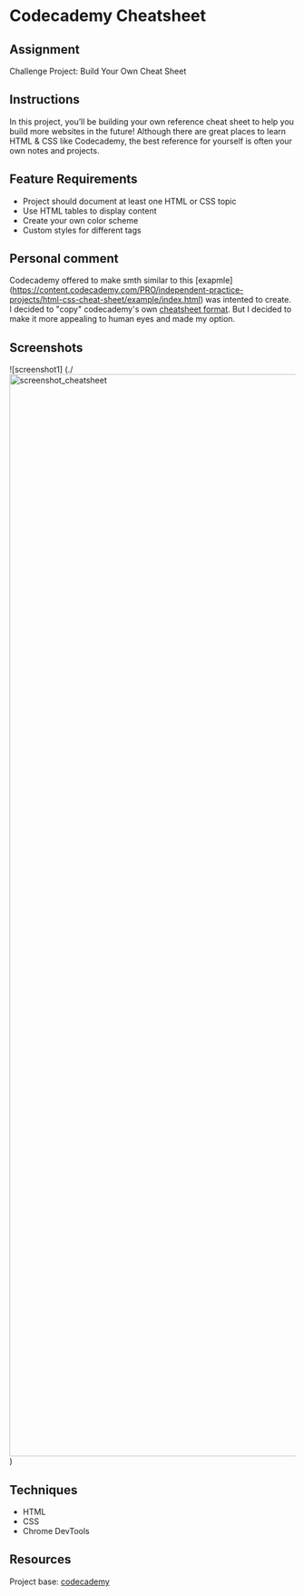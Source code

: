 # Codecademy Cheatsheet #

## Assignment ##
Challenge Project: Build Your Own Cheat Sheet

## Instructions ##
In this project, you’ll be building your own reference cheat sheet to help you build more websites in the future! Although there are great places to learn HTML & CSS like Codecademy, the best reference for yourself is often your own notes and projects.

## Feature Requirements ##
- Project should document at least one HTML or CSS topic
- Use HTML tables to display content
- Create your own color scheme
- Custom styles for different tags

## Personal comment ##
Codecademy offered to make smth similar to this [exapmle] (https://content.codecademy.com/PRO/independent-practice-projects/html-css-cheat-sheet/example/index.html) was intented to create. I decided to "copy" codecademy's own [cheatsheet format](https://www.codecademy.com/learn/learn-css/modules/learn-css-selectors-visual-rules/cheatsheet). But I decided to make it more appealing to human eyes and made my option.

## Screenshots ##
![screenshot1] (./<img width="1905" alt="screenshot_cheatsheet" src="https://user-images.githubusercontent.com/97919053/152252160-17ff8d53-75f3-4ac2-a307-7b891b311f2b.png">)

## Techniques ##
- HTML
- CSS
- Chrome DevTools

## Resources ##
Project base: [codecademy](https://www.codecademy.com/paths/full-stack-engineer-career-path/tracks/fscp-web-development-fundamentals/modules/fecp-challenge-project-build-your-own-cheat-sheet/projects/independent-project-html-documentation)
